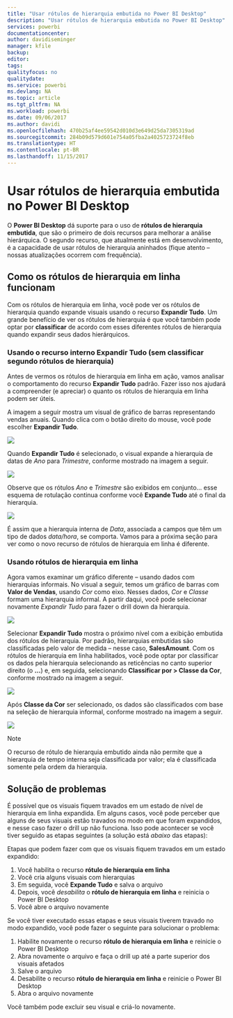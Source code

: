 ```yaml
---
title: "Usar rótulos de hierarquia embutida no Power BI Desktop"
description: "Usar rótulos de hierarquia embutida no Power BI Desktop"
services: powerbi
documentationcenter: 
author: davidiseminger
manager: kfile
backup: 
editor: 
tags: 
qualityfocus: no
qualitydate: 
ms.service: powerbi
ms.devlang: NA
ms.topic: article
ms.tgt_pltfrm: NA
ms.workload: powerbi
ms.date: 09/06/2017
ms.author: davidi
ms.openlocfilehash: 470b25af4ee59542d010d3e649d25da7305319ad
ms.sourcegitcommit: 284b09d579d601e754a05fba2a4025723724f8eb
ms.translationtype: HT
ms.contentlocale: pt-BR
ms.lasthandoff: 11/15/2017
---
```

# <a name="use-inline-hierarchy-labels-in-power-bi-desktop"></a>Usar rótulos de hierarquia embutida no Power BI Desktop
O **Power BI Desktop** dá suporte para o uso de **rótulos de hierarquia embutida**, que são o primeiro de dois recursos para melhorar a análise hierárquica. O segundo recurso, que atualmente está em desenvolvimento, é a capacidade de usar rótulos de hierarquia aninhados (fique atento – nossas atualizações ocorrem com frequência).   

## <a name="how-inline-hierarchy-labels-work"></a>Como os rótulos de hierarquia em linha funcionam
Com os rótulos de hierarquia em linha, você pode ver os rótulos de hierarquia quando expande visuais usando o recurso **Expandir Tudo**. Um grande benefício de ver os rótulos de hierarquia é que você também pode optar por **classificar** de acordo com esses diferentes rótulos de hierarquia quando expandir seus dados hierárquicos.

### <a name="using-the-built-in-expand-all-feature-without-sorting-by-hierarchy-labels"></a>Usando o recurso interno Expandir Tudo (sem classificar segundo rótulos de hierarquia)
Antes de vermos os rótulos de hierarquia em linha em ação, vamos analisar o comportamento do recurso **Expandir Tudo** padrão. Fazer isso nos ajudará a compreender (e apreciar) o quanto os rótulos de hierarquia em linha podem ser úteis.

A imagem a seguir mostra um visual de gráfico de barras representando vendas anuais. Quando clica com o botão direito do mouse, você pode escolher **Expandir Tudo**.

![](media/desktop-inline-hierarchy-labels/inlinehierarchy_4.png)

Quando **Expandir Tudo** é selecionado, o visual expande a hierarquia de datas de *Ano* para *Trimestre*, conforme mostrado na imagem a seguir.

![](media/desktop-inline-hierarchy-labels/inlinehierarchy_5.png)

Observe que os rótulos *Ano* e *Trimestre* são exibidos em conjunto... esse esquema de rotulação continua conforme você **Expande Tudo** até o final da hierarquia.

![](media/desktop-inline-hierarchy-labels/inlinehierarchy_6.png)

É assim que a hierarquia interna de *Data*, associada a campos que têm um tipo de dados *data/hora*, se comporta. Vamos para a próxima seção para ver como o novo recurso de rótulos de hierarquia em linha é diferente.

### <a name="using-inline-hierarchy-labels"></a>Usando rótulos de hierarquia em linha
Agora vamos examinar um gráfico diferente – usando dados com hierarquias informais. No visual a seguir, temos um gráfico de barras com **Valor de Vendas**, usando *Cor* como eixo. Nesses dados, *Cor* e *Classe* formam uma hierarquia informal. A partir daqui, você pode selecionar novamente *Expandir Tudo* para fazer o drill down da hierarquia.

![](media/desktop-inline-hierarchy-labels/inlinehierarchy_7.png)

Selecionar **Expandir Tudo** mostra o próximo nível com a exibição embutida dos rótulos de hierarquia. Por padrão, hierarquias embutidas são classificadas pelo valor de medida – nesse caso, **SalesAmount**. Com os rótulos de hierarquia em linha habilitados, você pode optar por classificar os dados pela hierarquia selecionando as reticências no canto superior direito (o **...**) e, em seguida, selecionando **Classificar por > Classe da Cor**, conforme mostrado na imagem a seguir.

![](media/desktop-inline-hierarchy-labels/inlinehierarchy_8.png)

Após **Classe da Cor** ser selecionado, os dados são classificados com base na seleção de hierarquia informal, conforme mostrado na imagem a seguir.

![](media/desktop-inline-hierarchy-labels/inlinehierarchy_9.png)

> [!NOTE]
> O recurso de rótulo de hierarquia embutido ainda não permite que a hierarquia de tempo interna seja classificada por valor; ela é classificada somente pela ordem da hierarquia.
> 
> 

## <a name="troubleshooting"></a>Solução de problemas
É possível que os visuais fiquem travados em um estado de nível de hierarquia em linha expandida. Em alguns casos, você pode perceber que alguns de seus visuais estão travados no modo em que foram expandidos, e nesse caso fazer o drill up não funciona. Isso pode acontecer se você tiver seguido as etapas seguintes (a solução está *abaixo* das etapas):

Etapas que podem fazer com que os visuais fiquem travados em um estado expandido:

1. Você habilita o recurso **rótulo de hierarquia em linha**
2. Você cria alguns visuais com hierarquias
3. Em seguida, você **Expande Tudo** e salva o arquivo
4. Depois, você *desabilita* o **rótulo de hierarquia em linha** e reinicia o Power BI Desktop
5. Você abre o arquivo novamente

Se você tiver executado essas etapas e seus visuais tiverem travado no modo expandido, você pode fazer o seguinte para solucionar o problema:

1. Habilite novamente o recurso **rótulo de hierarquia em linha** e reinicie o Power BI Desktop
2. Abra novamente o arquivo e faça o drill up até a parte superior dos visuais afetados
3. Salve o arquivo
4. Desabilite o recurso **rótulo de hierarquia em linha** e reinicie o Power BI Desktop
5. Abra o arquivo novamente

Você também pode excluir seu visual e criá-lo novamente.

